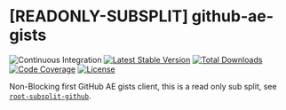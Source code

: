 # [READONLY-SUBSPLIT] github-ae-gists


![Continuous Integration](https://github.com/php-api-clients/github-ae-gists/workflows/Continuous%20Integration/badge.svg)
[![Latest Stable Version](https://poser.pugx.org/api-clients/github-ae-gists/v/stable.png)](https://packagist.org/packages/api-clients/github-ae-gists)
[![Total Downloads](https://poser.pugx.org/api-clients/github-ae-gists/downloads.png)](https://packagist.org/packages/api-clients/github-ae-gists)
[![Code Coverage](https://scrutinizer-ci.com/g/php-api-clients/github-ae-gists/badges/coverage.png?b==)](https://scrutinizer-ci.com/g/php-api-clients/github-ae-gists/?branch=)
[![License](https://poser.pugx.org/api-clients/github-ae-gists/license.png)](https://packagist.org/packages/api-clients/github-ae-gists)

Non-Blocking first GitHub AE gists client, this is a read only sub split, see [`root-subsplit-github`](https://github.com/php-api-clients/root-subsplit-github).
